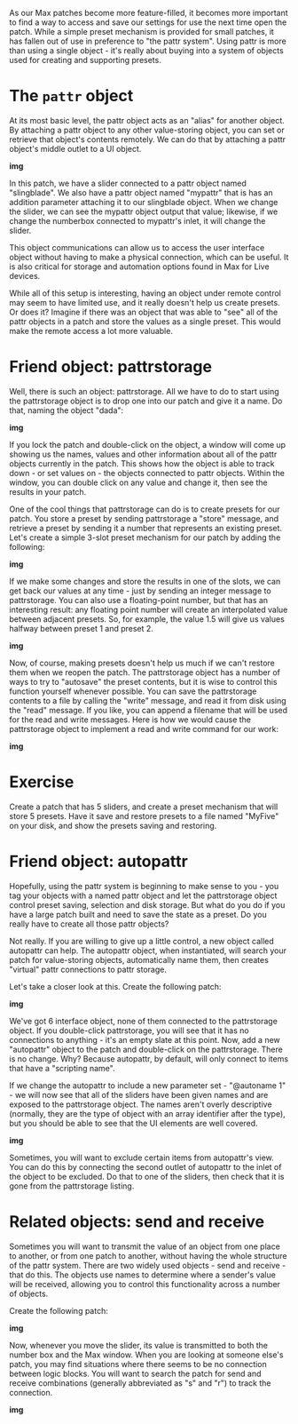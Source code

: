 As our Max patches become more feature-filled, it becomes more important to find a way to access and save our settings for use the next time open the patch. While a simple preset mechanism is provided for small patches, it has fallen out of use in preference to "the pattr system". Using pattr is more than using a single object - it's really about buying into a system of objects used for creating and supporting presets.

# The `pattr` object

At its most basic level, the pattr object acts as an "alias" for another object. By attaching a pattr object to any other value-storing object, you can set or retrieve that object's contents remotely. We can do that by attaching a pattr object's middle outlet to a UI object.

__img__

In this patch, we have a slider connected to a pattr object named "slingblade". We also have a pattr object named "mypattr" that is has an addition parameter attaching it to our slingblade object. When we change the slider, we can see the mypattr object output that value; likewise, if we change the numberbox connected to mypattr's inlet, it will change the slider.

This object communications can allow us to access the user interface object without having to make a physical connection, which can be useful. It is also critical for storage and automation options found in Max for Live devices.

While all of this setup is interesting, having an object under remote control may seem to have limited use, and it really doesn't help us create presets. Or does it? Imagine if there was an object that was able to "see" all of the pattr objects in a patch and store the values as a single preset. This would make the remote access a lot more valuable.

# Friend object: pattrstorage
Well, there is such an object: pattrstorage. All we have to do to start using the pattrstorage object is to drop one into our patch and give it a name. Do that, naming the object "dada":

__img__

If you lock the patch and double-click on the object, a window will come up showing us the names, values and other information about all of the pattr objects currently in the patch. This shows how the object is able to track down - or set values on - the objects connected to pattr objects. Within the window, you can double click on any value and change it, then see the results in your patch.

One of the cool things that pattrstorage can do is to create presets for our patch. You store a preset by sending pattrstorage a "store" message, and retrieve a preset by sending it a number that represents an existing preset. Let's create a simple 3-slot preset mechanism for our patch by adding the following:

__img__

If we make some changes and store the results in one of the slots, we can get back our values at any time - just by sending an integer message to pattrstorage. You can also use a floating-point number, but that has an interesting result: any floating point number will create an interpolated value between adjacent presets. So, for example, the value 1.5 will give us values halfway between preset 1 and preset 2.

__img__

Now, of course, making presets doesn't help us much if we can't restore them when we reopen the patch. The pattrstorage object has a number of ways to try to "autosave" the preset contents, but it is wise to control this function yourself whenever possible. You can save the pattrstorage contents to a file by calling the "write" message, and read it from disk using the "read" message. If you like, you can append a filename that will be used for the read and write messages. Here is how we would cause the pattrstorage object to implement a read and write command for our work:

__img__

# Exercise
Create a patch that has 5 sliders, and create a preset mechanism that will store 5 presets. Have it save and restore presets to a file named "MyFive" on your disk, and show the presets saving and restoring.

# Friend object: autopattr
Hopefully, using the pattr system is beginning to make sense to you - you tag your objects with a named pattr object and let the pattrstorage object control preset saving, selection and disk storage. But what do you do if you have a large patch built and need to save the state as a preset. Do you really have to create all those pattr objects?

Not really. If you are willing to give up a little control, a new object called autopattr can help. The autopattr object, when instantiated, will search your patch for value-storing objects, automatically name them, then creates "virtual" pattr connections to pattr storage.

Let's take a closer look at this. Create the following patch:

__img__

We've got 6 interface object, none of them connected to the pattrstorage object. If you double-click pattrstorage, you will see that it has no connections to anything - it's an empty slate at this point. Now, add a new "autopattr" object to the patch and double-click on the pattrstorage. There is no change. Why? Because autopattr, by default, will only connect to items that have a "scripting name".

If we change the autopattr to include a new parameter set - "@autoname 1" - we will now see that all of the sliders have been given names and are exposed to the pattrstorage object. The names aren't overly descriptive (normally, they are the type of object with an array identifier after the type), but you should be able to see that the UI elements are well covered.

__img__

Sometimes, you will want to exclude certain items from autopattr's view. You can do this by connecting the second outlet of autopattr to the inlet of the object to be excluded. Do that to one of the sliders, then check that it is gone from the pattrstorage listing.

# Related objects: send and receive

Sometimes you will want to transmit the value of an object from one place to another, or from one patch to another, without having the whole structure of the pattr system. There are two widely used objects - send and receive - that do this. The objects use names to determine where a sender's value will be received, allowing you to control this functionality across a number of objects.

Create the following patch:

__img__

Now, whenever you move the slider, its value is transmitted to both the number box and the Max window. When you are looking at someone else's patch, you may find situations where there seems to be no connection between logic blocks. You will want to search the patch for send and receive combinations (generally abbreviated as "s" and "r") to track the connection.

__img__
